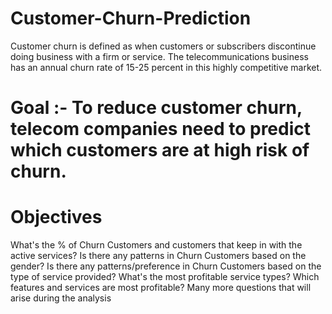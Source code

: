 # Customer-Churn-Prediction
Customer churn is defined as when customers or subscribers discontinue doing business with a firm or service.
The telecommunications business has an annual churn rate of 15-25 percent in this highly competitive market.
# Goal :- To reduce customer churn, telecom companies need to predict which customers are at high risk of churn.
# Objectives
What's the % of Churn Customers and customers that keep in with the active services?
Is there any patterns in Churn Customers based on the gender?
Is there any patterns/preference in Churn Customers based on the type of service provided?
What's the most profitable service types?
Which features and services are most profitable?
Many more questions that will arise during the analysis
